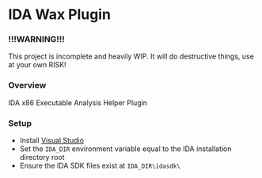 # IDA Wax Plugin

### !!!WARNING!!!

This project is incomplete and heavily WIP. It will do destructive things, use at your own RISK!

### Overview

IDA x86 Executable Analysis Helper Plugin

### Setup

- Install [Visual Studio](https://visualstudio.microsoft.com/vs/community/)
- Set the `IDA_DIR` environment variable equal to the IDA installation directory root
- Ensure the IDA SDK files exist at `IDA_DIR\idasdk\`
